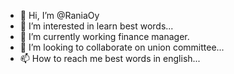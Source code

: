 - 👋 Hi, I’m @RaniaOy
- 👀 I’m interested in learn best words...
- 🌱 I’m currently working finance manager.
- 💞️ I’m looking to collaborate on union committee...
- 📫 How to reach me best words in english...

<!---
RaniaOy/RaniaOy is a ✨ special ✨ repository because its `README.md` (this file) appears on your GitHub profile.
You can click the Preview link to take a look at your changes.
--->
